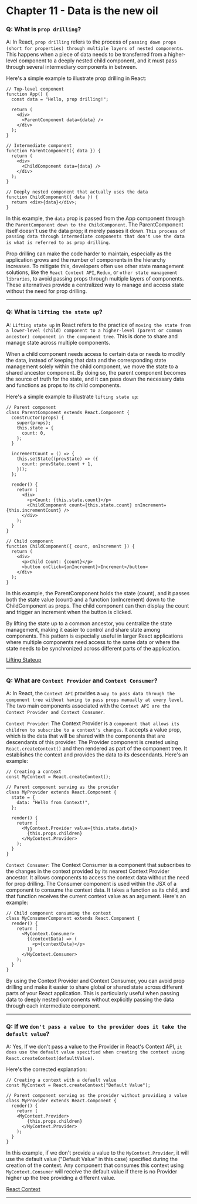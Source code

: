 # Chapter 11 - Data is the new oil

### Q: What is `prop drilling`?

A: In React, `prop drilling` refers to the process of `passing down props (short for properties) through multiple layers of nested components`. This happens when a piece of data needs to be transferred from a higher-level component to a deeply nested child component, and it must pass through several intermediary components in between.

Here's a simple example to illustrate prop drilling in React:

```
// Top-level component
function App() {
  const data = "Hello, prop drilling!";

  return (
    <div>
      <ParentComponent data={data} />
    </div>
  );
}

// Intermediate component
function ParentComponent({ data }) {
  return (
    <div>
      <ChildComponent data={data} />
    </div>
  );
}

// Deeply nested component that actually uses the data
function ChildComponent({ data }) {
  return <div>{data}</div>;
}

```

In this example, the `data` prop is passed from the App component through the `ParentComponent down to the ChildComponent`. The ParentComponent itself doesn't use the data prop; it merely passes it down. `This process of passing data through intermediate components that don't use the data is what is referred to as prop drilling`.

Prop drilling can make the code harder to maintain, especially as the application grows and the number of components in the hierarchy increases. To mitigate this, developers often use other state management solutions, like the `React Context API`, `Redux`, or `other state management libraries`, to avoid passing props through multiple layers of components. These alternatives provide a centralized way to manage and access state without the need for prop drilling.

---

### Q: What is `lifting the state up`?

A: `Lifting state up` in React refers to the practice of `moving the state from a lower-level (child) component to a higher-level (parent or common ancestor) component in the component tree`. This is done to share and manage state across multiple components.

When a child component needs access to certain data or needs to modify the data, instead of keeping that data and the corresponding state management solely within the child component, we move the state to a shared ancestor component. By doing so, the parent component becomes the source of truth for the state, and it can pass down the necessary data and functions as props to its child components.

Here's a simple example to illustrate `lifting state up`:

```
// Parent component
class ParentComponent extends React.Component {
  constructor(props) {
    super(props);
    this.state = {
      count: 0,
    };
  }

  incrementCount = () => {
    this.setState((prevState) => ({
      count: prevState.count + 1,
    }));
  };

  render() {
    return (
      <div>
        <p>Count: {this.state.count}</p>
        <ChildComponent count={this.state.count} onIncrement={this.incrementCount} />
      </div>
    );
  }
}

// Child component
function ChildComponent({ count, onIncrement }) {
  return (
    <div>
      <p>Child Count: {count}</p>
      <button onClick={onIncrement}>Increment</button>
    </div>
  );
}
```

In this example, the ParentComponent holds the state (count), and it passes both the state value (count) and a function (onIncrement) down to the ChildComponent as props. The child component can then display the count and trigger an increment when the button is clicked.

By lifting the state up to a common ancestor, you centralize the state management, making it easier to control and share state among components. This pattern is especially useful in larger React applications where multiple components need access to the same data or where the state needs to be synchronized across different parts of the application.

[Lifting Stateup](https://legacy.reactjs.org/docs/lifting-state-up.html)

---

### Q: What are `Context Provider` and `Context Consumer`?

A: In React, the `Context API` provides a `way to pass data through the component tree without having to pass props manually at every level`. The two main components associated with the `Context API are the Context Provider and Context Consumer`.

`Context Provider`: The Context Provider is a `component that allows its children to subscribe to a context's changes`. It accepts a value prop, which is the data that will be shared with the components that are descendants of this provider. The Provider component is created using `React.createContext()` and then rendered as part of the component tree. It establishes the context and provides the data to its descendants.
Here's an example:

```
// Creating a context
const MyContext = React.createContext();

// Parent component serving as the provider
class MyProvider extends React.Component {
  state = {
    data: "Hello from Context!",
  };

  render() {
    return (
      <MyContext.Provider value={this.state.data}>
        {this.props.children}
      </MyContext.Provider>
    );
  }
}
```

`Context Consumer`: The Context Consumer is a component that subscribes to the changes in the context provided by its nearest Context Provider ancestor. It allows components to access the context data without the need for prop drilling. The Consumer component is used within the JSX of a component to consume the context data. It takes a function as its child, and that function receives the current context value as an argument.
Here's an example:

```
// Child component consuming the context
class MyConsumerComponent extends React.Component {
  render() {
    return (
      <MyContext.Consumer>
        {(contextData) => (
          <p>{contextData}</p>
        )}
      </MyContext.Consumer>
    );
  }
}
```

By using the Context Provider and Context Consumer, you can avoid prop drilling and make it easier to share global or shared state across different parts of your React application. This is particularly useful when passing data to deeply nested components without explicitly passing the data through each intermediate component.

---

### Q: If we `don't pass a value to the provider does it take the default value`?

A: Yes, If we don't pass a value to the Provider in React's Context API, `it does use the default value specified when creating the context using React.createContext(defaultValue)`.

Here's the corrected explanation:

```
// Creating a context with a default value
const MyContext = React.createContext("Default Value");

// Parent component serving as the provider without providing a value
class MyProvider extends React.Component {
  render() {
    return (
    <MyContext.Provider>
        {this.props.children}
      </MyContext.Provider>
    );
  }
}
```

In this example, if we don't provide a value to the `MyContext.Provider`, it will use the default value ("Default Value" in this case) specified during the creation of the context. Any component that consumes this context using `MyContext.Consumer` will receive the default value if there is no Provider higher up the tree providing a different value.

[React Context](https://legacy.reactjs.org/docs/context.html)

---
